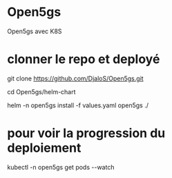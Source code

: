 # Open5gs
Open5gs avec K8S 

# clonner le repo et deployé 

git clone https://github.com/DjaloS/Open5gs.git

cd Open5gs/helm-chart

helm -n open5gs install -f values.yaml open5gs ./

# pour voir la progression du deploiement 

kubectl -n open5gs get pods --watch


